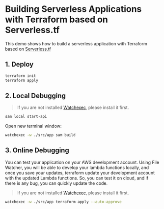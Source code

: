 # Building Serverless Applications with Terraform based on Serverless.tf

This demo shows how to build a serverless application with Terraform based on [Serverless.tf](https://serverless.tf/)

## 1. Deploy

```bash
terraform init
terraform apply
```

## 2. Local Debugging

> If you are not installed [Watchexec](https://github.com/watchexec/watchexec), please install it first.

```bash
sam local start-api
```

Open new terminal window:

```bash
watchexec -w ./src/app sam build
```

## 3. Online Debugging

You can test your application on your AWS development account. Using File Watcher, you will be able to develop your lambda functions locally, and once you save your updates, terraform update your development account with the updated Lambda functions. So, you can test it on cloud, and if there is any bug, you can quickly update the code.

> If you are not installed [Watchexec](https://github.com/watchexec/watchexec), please install it first.

```bash
watchexec -w ./src/app terraform apply --auto-approve
```
